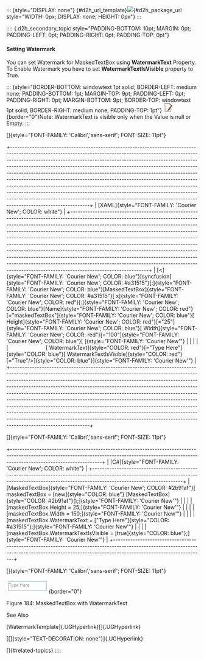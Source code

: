 ::: {style="DISPLAY: none"}
[](ms-xhelp:///?Id=d2h_url_template){#d2h_url_template}![](!package_url!){#d2h_package_url style="WIDTH: 0px; DISPLAY: none; HEIGHT: 0px"}
:::

:::: {.d2h_secondary_topic style="PADDING-BOTTOM: 10pt; MARGIN: 0pt; PADDING-LEFT: 0pt; PADDING-RIGHT: 0pt; PADDING-TOP: 0pt"}
#### Setting Watermark

You can set Watermark for MaskedTextBox using **WatermarkText** Property. To Enable Watermark you have to set **WatermarkTextIsVisible** property to True.

::: {style="BORDER-BOTTOM: windowtext 1pt solid; BORDER-LEFT: medium none; PADDING-BOTTOM: 1pt; MARGIN-TOP: 9pt; PADDING-LEFT: 0pt; PADDING-RIGHT: 0pt; MARGIN-BOTTOM: 9pt; BORDER-TOP: windowtext 1pt solid; BORDER-RIGHT: medium none; PADDING-TOP: 1pt"}
![](../ImagesExt/image261_3.jpg){border="0"}Note: WatermarkText is visible only when the Value is null or Empty.
:::

[]{style="FONT-FAMILY: 'Calibri','sans-serif'; FONT-SIZE: 11pt"} 

+--------------------------------------------------------------------------------------------------------------------------------------------------------------------------------------------------------------------------------------------------------------------------------------------------------------------------------------------------------------------------------------------------------------------------------------------------------------------------------------------------------------------------------------------------------------------------------------------------------------------------------------------------------------------------------------------------------------------------------------------------------------+
| [XAML]{style="FONT-FAMILY: 'Courier New'; COLOR: white"}                                                                                                                                                                                                                                                                                                                                                                                                                                                                                                                                                                                                                                                                                                     |
+--------------------------------------------------------------------------------------------------------------------------------------------------------------------------------------------------------------------------------------------------------------------------------------------------------------------------------------------------------------------------------------------------------------------------------------------------------------------------------------------------------------------------------------------------------------------------------------------------------------------------------------------------------------------------------------------------------------------------------------------------------------+
| [\<]{style="FONT-FAMILY: 'Courier New'; COLOR: blue"}[syncfusion]{style="FONT-FAMILY: 'Courier New'; COLOR: #a31515"}[:]{style="FONT-FAMILY: 'Courier New'; COLOR: blue"}[MaskedTextBox]{style="FONT-FAMILY: 'Courier New'; COLOR: #a31515"}[ x]{style="FONT-FAMILY: 'Courier New'; COLOR: red"}[:]{style="FONT-FAMILY: 'Courier New'; COLOR: blue"}[Name]{style="FONT-FAMILY: 'Courier New'; COLOR: red"}[=\"maskedTextBox\"]{style="FONT-FAMILY: 'Courier New'; COLOR: blue"}[ Height]{style="FONT-FAMILY: 'Courier New'; COLOR: red"}[=\"25\"]{style="FONT-FAMILY: 'Courier New'; COLOR: blue"}[ Width]{style="FONT-FAMILY: 'Courier New'; COLOR: red"}[=\"100\"]{style="FONT-FAMILY: 'Courier New'; COLOR: blue"}[ ]{style="FONT-FAMILY: 'Courier New'"} |
|                                                                                                                                                                                                                                                                                                                                                                                                                                                                                                                                                                                                                                                                                                                                                              |
| [                         [ WatermarkText]{style="COLOR: red"}[=\"Type Here\"]{style="COLOR: blue"}[ WatermarkTextIsVisible]{style="COLOR: red"}[=\"True\"/\>]{style="COLOR: blue"}]{style="FONT-FAMILY: 'Courier New'"}                                                                                                                                                                                                                                                                                                                                                                                                                                                                                                                                     |
+--------------------------------------------------------------------------------------------------------------------------------------------------------------------------------------------------------------------------------------------------------------------------------------------------------------------------------------------------------------------------------------------------------------------------------------------------------------------------------------------------------------------------------------------------------------------------------------------------------------------------------------------------------------------------------------------------------------------------------------------------------------+

[]{style="FONT-FAMILY: 'Calibri','sans-serif'; FONT-SIZE: 11pt"} 

+-------------------------------------------------------------------------------------------------------------------------------------------------------------------------------------------------+
| [C#]{style="FONT-FAMILY: 'Courier New'; COLOR: white"}                                                                                                                                          |
+-------------------------------------------------------------------------------------------------------------------------------------------------------------------------------------------------+
| [MaskedTextBox]{style="FONT-FAMILY: 'Courier New'; COLOR: #2b91af"}[ maskedTextBox = [new]{style="COLOR: blue"} [MaskedTextBox]{style="COLOR: #2b91af"}();]{style="FONT-FAMILY: 'Courier New'"} |
|                                                                                                                                                                                                 |
| [maskedTextBox.Height = 25;]{style="FONT-FAMILY: 'Courier New'"}                                                                                                                                |
|                                                                                                                                                                                                 |
| [maskedTextBox.Width = 150;]{style="FONT-FAMILY: 'Courier New'"}                                                                                                                                |
|                                                                                                                                                                                                 |
| [maskedTextBox.WatermarkText = [\"Type Here\"]{style="COLOR: #a31515"};]{style="FONT-FAMILY: 'Courier New'"}                                                                                    |
|                                                                                                                                                                                                 |
| [maskedTextBox.WatermarkTextIsVisible = [true]{style="COLOR: blue"};]{style="FONT-FAMILY: 'Courier New'"}                                                                                       |
+-------------------------------------------------------------------------------------------------------------------------------------------------------------------------------------------------+

[]{style="FONT-FAMILY: 'Calibri','sans-serif'; FONT-SIZE: 11pt"} 

![](../ImagesExt/image261_55.png){border="0"}

Figure 184: MaskedTextBox with WatermarkText

See Also

[WatermarkTemplate]{.UGHyperlink}[]{.UGHyperlink}

[[]{style="TEXT-DECORATION: none"}]{.UGHyperlink} 

[]{#related-topics}
::::
